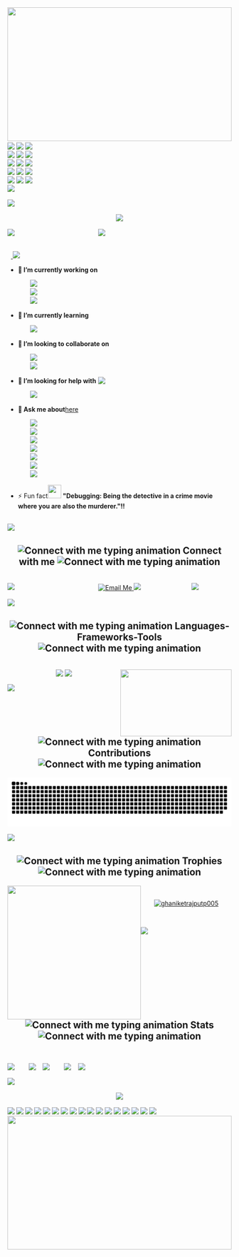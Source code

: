 
<img src="https://user-images.githubusercontent.com/74038190/225813708-98b745f2-7d22-48cf-9150-083f1b00d6c9.gif" width ="100%" height=300>
<div style= "width: 4rem;">
<span >
<img src="https://user-images.githubusercontent.com/74038190/212284087-bbe7e430-757e-4901-90bf-4cd2ce3e1852.gif" width = 49></span>
<span >
<img src="https://user-images.githubusercontent.com/74038190/212284087-bbe7e430-757e-4901-90bf-4cd2ce3e1852.gif" width = 49 >  </span> 
<span >
<img src="https://user-images.githubusercontent.com/74038190/212284087-bbe7e430-757e-4901-90bf-4cd2ce3e1852.gif" width = 49 ></span><span >
<img src="https://user-images.githubusercontent.com/74038190/212284087-bbe7e430-757e-4901-90bf-4cd2ce3e1852.gif" width = 49></span>
<span >
<img src="https://user-images.githubusercontent.com/74038190/212284087-bbe7e430-757e-4901-90bf-4cd2ce3e1852.gif" width = 49 >  </span> 
<span >
<img src="https://user-images.githubusercontent.com/74038190/212284087-bbe7e430-757e-4901-90bf-4cd2ce3e1852.gif" width = 49 ></span><span >
<img src="https://user-images.githubusercontent.com/74038190/212284087-bbe7e430-757e-4901-90bf-4cd2ce3e1852.gif" width = 49></span>
<span >
<img src="https://user-images.githubusercontent.com/74038190/212284087-bbe7e430-757e-4901-90bf-4cd2ce3e1852.gif" width = 49 >  </span> 
<span >
<img src="https://user-images.githubusercontent.com/74038190/212284087-bbe7e430-757e-4901-90bf-4cd2ce3e1852.gif" width = 49 ></span><span >
<img src="https://user-images.githubusercontent.com/74038190/212284087-bbe7e430-757e-4901-90bf-4cd2ce3e1852.gif" width = 49></span>
<span >
<img src="https://user-images.githubusercontent.com/74038190/212284087-bbe7e430-757e-4901-90bf-4cd2ce3e1852.gif" width = 49 >  </span> 
<span >
<img src="https://user-images.githubusercontent.com/74038190/212284087-bbe7e430-757e-4901-90bf-4cd2ce3e1852.gif" width = 49 ></span><span >
<img src="https://user-images.githubusercontent.com/74038190/212284087-bbe7e430-757e-4901-90bf-4cd2ce3e1852.gif" width = 49></span>
<span >
<img src="https://user-images.githubusercontent.com/74038190/212284087-bbe7e430-757e-4901-90bf-4cd2ce3e1852.gif" width = 49 >  </span> 
<span >
<img src="https://user-images.githubusercontent.com/74038190/212284087-bbe7e430-757e-4901-90bf-4cd2ce3e1852.gif" width = 49 ></span><span >
<img src="https://user-images.githubusercontent.com/74038190/212284087-bbe7e430-757e-4901-90bf-4cd2ce3e1852.gif" width = 49></span>
</div>


   
  
   
      
   </p>
</p>


   <img src="https://user-images.githubusercontent.com/74038190/212284100-561aa473-3905-4a80-b561-0d28506553ee.gif" style="max-width:10%; display: inline-block;" data-target="animated-image.originalImage">
    <p align="center">
  
<img src="https://readme-typing-svg.herokuapp.com/?font=Righteous:&size=35&center=true&vCenter=true&width=1000&height=70&duration=4000&color=1aff1a&lines=Hi+There!+👋;I'm+Ghaniket+Rajput!;Learning+Full+Stack+Development.;+A+GEU+undergraduate+majoring+in+Computer+Science.;+A+problem+solver.;An+innovative+thinker.;A+.+.+.+cool+guy+?;Ok...+I'm+running+out+of+ideas...;+Uhh...+you+can+scroll+down+to+see+my+projects+now...;+Seriously,+my+projects+are+really+cool,+go+check+them+out!;You+are+uh...+still+here+?;Ok+this+has+been+fun,+but+I'm+gonna+restart+the+loop+now...;See+ya!+:)" />
</p>
   <img src="https://user-images.githubusercontent.com/74038190/212284100-561aa473-3905-4a80-b561-0d28506553ee.gif" style="max-width:10%; display: inline-block;" data-target="animated-image.originalImage">


<img align="right" width=300 src="https://user-images.githubusercontent.com/74038190/218265814-3084a4ba-809c-4135-afc0-8685d0f634b3.gif">
<br/>
<br/>
<div align="left">


&nbsp;&nbsp;<a href="https://visitcount.itsvg.in">
  <img src="https://visitcount.itsvg.in/api?id=GhaniketRajputp005&label=Profile%20HIts&color=11&icon=5&pretty=false" />
</a>

- **🔭 I’m currently working on**
<p>
   <div>
       &nbsp;&nbsp;&nbsp;&nbsp;&nbsp;&nbsp;&nbsp;&nbsp;&nbsp;&nbsp;&nbsp;&nbsp;&nbsp;<img src="https://readme-typing-svg.herokuapp.com/?font=Righteous:&size=20pt&center=center&vCenter=true&width=450&height=25pt&duration=3000&color=ff7f50&lines=DATA+STRUCTURES+AND+ALGORITHMS;"/><br>
   &nbsp;&nbsp;&nbsp;&nbsp;&nbsp;&nbsp;&nbsp;&nbsp;&nbsp;&nbsp;&nbsp;&nbsp;&nbsp;<img src="https://readme-typing-svg.herokuapp.com/?font=Righteous:&size=20pt&center=center&vCenter=true&width=450&height=25pt&duration=2000&color=ff0099&lines=FULL+STACK+DEVELOPMENT;"/>
   <br>   &nbsp;&nbsp;&nbsp;&nbsp;&nbsp;&nbsp;&nbsp;&nbsp;&nbsp;&nbsp;&nbsp;&nbsp;&nbsp;<img src="https://readme-typing-svg.herokuapp.com/?font=Righteous:&size=20pt&center=center&vCenter=true&width=450&height=25pt&duration=1000&color=0099ff&lines=+ARTIFICIAL+INTELLIGENCE"/>
   </div>
</p>
 
- **🌱 I’m currently learning** 
 <p>
   &nbsp;&nbsp;&nbsp;&nbsp;&nbsp;&nbsp;&nbsp;&nbsp;&nbsp;&nbsp;&nbsp;&nbsp;&nbsp;<img src="https://readme-typing-svg.herokuapp.com/?font=Righteous:&size=20pt&center=center&vCenter=true&width=400&height=25pt&duration=3000&color=9900ff&lines=CASCADING+STYLE+SHEETS;"/><br>
</p>

- **👯 I’m looking to collaborate on** 
<p>

   &nbsp;&nbsp;&nbsp;&nbsp;&nbsp;&nbsp;&nbsp;&nbsp;&nbsp;&nbsp;&nbsp;&nbsp;&nbsp;<img src="https://readme-typing-svg.herokuapp.com/?font=Righteous:&size=20pt&center=center&vCenter=true&width=450&height=25pt&duration=3000&color=00ff99&lines=WEB+DEVELOPMENT;"/><br>
   &nbsp;&nbsp;&nbsp;&nbsp;&nbsp;&nbsp;&nbsp;&nbsp;&nbsp;&nbsp;&nbsp;&nbsp;&nbsp;<img src="https://readme-typing-svg.herokuapp.com/?font=Righteous:&size=20pt&center=center&vCenter=true&width=450&height=25pt&duration=2000&color=ff9900&lines=MACHINE+LEARNING;"/>
   
   
</p>
<img align="right" width=300 src="https://user-images.githubusercontent.com/74038190/221352989-518609ab-b4d1-459e-929f-a08cd2bd9b3c.gif">

- **🤝 I’m looking for help with**
 <p>

   &nbsp;&nbsp;&nbsp;&nbsp;&nbsp;&nbsp;&nbsp;&nbsp;&nbsp;&nbsp;&nbsp;&nbsp;&nbsp;<img src="https://readme-typing-svg.herokuapp.com/?font=Righteous:&size=20pt&center=center&vCenter=true&width=450&height=25pt&duration=3000&color=00ff99&lines=APPLICATION+DEVELOPMENT;"/><br>

   
   
</p>


- **💬 Ask me about**[here](https://github.com/GhaniketRajputp005/GhaniketRajputp005/issues)
 <p>
   &nbsp;&nbsp;&nbsp;&nbsp;&nbsp;&nbsp;&nbsp;&nbsp;&nbsp;&nbsp;&nbsp;&nbsp;&nbsp;<img src="https://readme-typing-svg.herokuapp.com/?font=Righteous:&size=20pt&center=center&vCenter=true&width=450&height=25pt&duration=4000&color=ff9900&lines=DEVOPS+CONCEPTS;"/> 
</br>
   &nbsp;&nbsp;&nbsp;&nbsp;&nbsp;&nbsp;&nbsp;&nbsp;&nbsp;&nbsp;&nbsp;&nbsp;&nbsp;<img src="https://readme-typing-svg.herokuapp.com/?font=Righteous:&size=20pt&center=center&vCenter=true&width=450&height=25pt&duration=3000&color=0099ff&lines=DATABASE+MANAGEMENT+SYSTEM+(DBMS);"/>  <br>
   &nbsp;&nbsp;&nbsp;&nbsp;&nbsp;&nbsp;&nbsp;&nbsp;&nbsp;&nbsp;&nbsp;&nbsp;&nbsp;<img src="https://readme-typing-svg.herokuapp.com/?font=Righteous:&size=20pt&center=center&vCenter=true&width=450&height=25pt&duration=2000&color=ff0099&lines=OBJECT+ORIENTED+PROGRAMMING+(OOP)"/> <br>
   &nbsp;&nbsp;&nbsp;&nbsp;&nbsp;&nbsp;&nbsp;&nbsp;&nbsp;&nbsp;&nbsp;&nbsp;&nbsp;<img src="https://readme-typing-svg.herokuapp.com/?font=Righteous:&size=20pt&center=center&vCenter=true&width=450&height=25pt&duration=1000&color=ff9900&lines=OPERATING+SYSTEM+(OS);"/>
   <br>&nbsp;&nbsp;&nbsp;&nbsp;&nbsp;&nbsp;&nbsp;&nbsp;&nbsp;&nbsp;&nbsp;&nbsp;&nbsp;<img src="https://readme-typing-svg.herokuapp.com/?font=Righteous:&size=20pt&center=center&vCenter=true&width=450&height=25pt&duration=1000&color=9900ff&lines=COMPUTER+NETWORKS+(CN)"/>
   <br>&nbsp;&nbsp;&nbsp;&nbsp;&nbsp;&nbsp;&nbsp;&nbsp;&nbsp;&nbsp;&nbsp;&nbsp;&nbsp;<img src="https://readme-typing-svg.herokuapp.com/?font=Righteous:&size=20pt&center=center&vCenter=true&width=450&height=25pt&duration=1000&color=0099ff&lines=CLOUD+COMPUTING+CONCEPTS"/>
    <br>&nbsp;&nbsp;&nbsp;&nbsp;&nbsp;&nbsp;&nbsp;&nbsp;&nbsp;&nbsp;&nbsp;&nbsp;&nbsp;<img src="https://readme-typing-svg.herokuapp.com/?font=Righteous:&size=20pt&center=center&vCenter=true&width=450&height=25pt&duration=1000&color=00ff99&lines=SOFTWARE+ENGINEERING"/>
     
       
   
</p>

- ⚡ Fun fact<img src="https://user-images.githubusercontent.com/74038190/216120986-f2752ca9-fe82-4aa3-befe-0a58db010d85.png" width=30 height= 30> **"Debugging: Being the detective in a crime movie where you are also the murderer."!!**
   <br>
   <br>
</div>
<a target="_blank" rel="noopener noreferrer nofollow" href="https://user-images.githubusercontent.com/73097560/115834477-dbab4500-a447-11eb-908a-139a6edaec5c.gif" data-target="animated-image.originalLink"><img src="https://user-images.githubusercontent.com/74038190/212284100-561aa473-3905-4a80-b561-0d28506553ee.gif" style="max-width: 100%; display: inline-block;" data-target="animated-image.originalImage"></a>

<h2 align="center">
   <img src="https://readme-typing-svg.herokuapp.com/?font=ArchivoBlack:&size=21&vCenter=true&width=110&height=26&duration=2000&lines=🔗+🔗+🔗;" alt="Connect with me typing animation" />
   Connect with me
   <img src="https://readme-typing-svg.herokuapp.com/?font=ArchivoBlack:&size=21&vCenter=true&width=150&height=26&duration=2000&lines=🔗+🔗+🔗;" alt="Connect with me typing animation" />
</h2>
<br/>
<div align="center">
   <img src="https://user-images.githubusercontent.com/74038190/216120981-b9507c36-0e04-4469-8e27-c99271b45ba5.png" width = 90 align="left" />
   <img src="https://user-images.githubusercontent.com/74038190/216120981-b9507c36-0e04-4469-8e27-c99271b45ba5.png" width = 90 align="right" />

  <a href="mailto:ghaniketrajput29@gmail.com">
  <img src="https://user-images.githubusercontent.com/74038190/216122065-2f028bae-25d6-4a3c-bc9f-175394ed5011.png" alt="Email Me" width="90">
</a>
   
   <a href="https://www.linkedin.com/in/ghaniket-rajput-353412222" target="_blank">
   <img src="https://user-images.githubusercontent.com/74038190/235294012-0a55e343-37ad-4b0f-924f-c8431d9d2483.gif" target="_blank" width = 90 />
   </a>
  
   </a>
   <br>
   <br>
</div>
<a target="_blank" rel="noopener noreferrer nofollow" href="https://user-images.githubusercontent.com/73097560/115834477-dbab4500-a447-11eb-908a-139a6edaec5c.gif" data-target="animated-image.originalLink"><img src="https://user-images.githubusercontent.com/74038190/212284100-561aa473-3905-4a80-b561-0d28506553ee.gif" style="max-width: 100%; display: inline-block;" data-target="animated-image.originalImage"></a>
<h2 align="center">
   <img src="https://readme-typing-svg.herokuapp.com/?font=ArchivoBlack:&size=21&vCenter=true&width=110&height=26&duration=2000&lines=⚒️+⚒️+⚒️;" alt="Connect with me typing animation" />
   Languages-Frameworks-Tools
   <img src="https://readme-typing-svg.herokuapp.com/?font=ArchivoBlack:&size=21&vCenter=true&width=150&height=26&duration=2000&lines=⚒️+⚒️+⚒️;" alt="Connect with me typing animation" />
</h2>
<br/>
<div align="center">

   <img align="right" height=150 width=250 src="https://media.giphy.com/media/1isaW25NXJngn6ZmFZ/giphy.gif">
   
   <img src="https://skillicons.dev/icons?i=bootstrap,html,vscode,sublime,github,git,r,opencv&theme=light&perline=4" />
   <img src="https://skillicons.dev/icons?i=python,c,cpp,java,mysql,django,eclipse,ubuntu&theme=light&perline=4" />
 
   <br>
</div>
<p></p><img src="https://user-images.githubusercontent.com/74038190/212284100-561aa473-3905-4a80-b561-0d28506553ee.gif" style="max-width: 100%; display: inline-block;" data-target="animated-image.originalImage"></p>
<h2 align="center">
   <img src="https://readme-typing-svg.herokuapp.com/?font=ArchivoBlack:&size=21&vCenter=true&width=110&height=26&duration=2000&lines=🐍+🐍+🐍;" alt="Connect with me typing animation" />
   Contributions 
   <img src="https://readme-typing-svg.herokuapp.com/?font=ArchivoBlack:&size=21&vCenter=true&width=150&height=26&duration=2000&lines=🐍+🐍+🐍;" alt="Connect with me typing animation" />
</h2>
<div align="center">
   <img alt="snake eating my contributions" src="https://raw.githubusercontent.com/salesp07/salesp07/output/github-contribution-grid-snake.svg" />
   <br>
</div>
<p>
<img src="https://user-images.githubusercontent.com/74038190/212284100-561aa473-3905-4a80-b561-0d28506553ee.gif" style="max-width: 100%; display: inline-block;" data-target="animated-image.originalImage"></p>

<div align="center">
  
   <h2 align="center">
      <img src="https://readme-typing-svg.herokuapp.com/?font=ArchivoBlack:&size=21&vCenter=true&width=110&height=26&duration=2000&lines=🏆+🏆+🏆;" alt="Connect with me typing animation" />
      Trophies 
      <img src="https://readme-typing-svg.herokuapp.com/?font=ArchivoBlack:&size=21&vCenter=true&width=150&height=26&duration=2000&lines=🏆+🏆+🏆;" alt="Connect with me typing animation" />
   </h2
    
   <div align="center"><img src="https://media.giphy.com/media/XbsO51SFsJgome55fB/giphy.gif" align = left  height=300 width=300>
      <br>
      <p align="center"> <a href="https://github.com/ryo-ma/github-profile-trophy"><img src="https://github-profile-trophy.vercel.app/?username=GhaniketRajputp005&column=4&margin-w=15&margin-h=15&theme=matrix&no-bg=true"alt="ghaniketrajputp005" /></a> </p>
    
   <br/>
     
   
   </div>
 



<p><img src="https://user-images.githubusercontent.com/74038190/212284100-561aa473-3905-4a80-b561-0d28506553ee.gif" style="max-width: 100%; display: inline-block;" data-target="animated-image.originalImage"></p>

   
   <h2 align="center">
      <img src="https://readme-typing-svg.herokuapp.com/?font=ArchivoBlack:&size=21&vCenter=true&width=110&height=26&duration=2000&lines=⚡+⚡+⚡;" alt="Connect with me typing animation" />
      Stats 
      <img src="https://readme-typing-svg.herokuapp.com/?font=ArchivoBlack:&size=21&vCenter=true&width=150&height=26&duration=2000&lines=⚡+⚡+⚡;" alt="Connect with me typing animation" />
   </h2>
   <br>
<!--    <br> <img src="https://media.giphy.com/media/1isaW25NXJngn6ZmFZ/giphy.gif" align = right  height=600 width=200> -->


 ![](http://github-profile-summary-cards.vercel.app/api/cards/profile-details?username=GhaniketRajputp005&theme=highcontrast)
 &nbsp;&nbsp;&nbsp; &nbsp;&nbsp;&nbsp;![](http://github-profile-summary-cards.vercel.app/api/cards/repos-per-language?username=GhaniketRajputp005&theme=highcontrast)&nbsp;&nbsp;&nbsp;
 ![ ](http://github-profile-summary-cards.vercel.app/api/cards/most-commit-language?username=GhaniketRajputp005&theme=highcontrast)
 &nbsp;&nbsp;&nbsp; &nbsp;&nbsp;&nbsp;![](http://github-profile-summary-cards.vercel.app/api/cards/stats?username=GhaniketRajputp005&theme=highcontrast)&nbsp;&nbsp;&nbsp;
 ![ ](http://github-profile-summary-cards.vercel.app/api/cards/productive-time?username=GhaniketRajputp005&theme=highcontrast&utcOffset=8)
     
  
</div>

 
<p><img src="https://user-images.githubusercontent.com/74038190/212284100-561aa473-3905-4a80-b561-0d28506553ee.gif" style="max-width: 100%; display: inline-block;" data-target="animated-image.originalImage"></p>
<p align="center">
   <img src="https://readme-typing-svg.herokuapp.com/?font=Righteous:&size=35&center=true&vCenter=true&width=1000&height=70&duration=4000&color=1aff1a&lines=Thanks+for+visiting!+👋;+Shoot+me+a+message+on+Linkedin!;+I'm+always+down+to+collab+:);+Learn++and+grow+together."/>
<p>
  <img src="https://user-images.githubusercontent.com/74038190/212284100-561aa473-3905-4a80-b561-0d28506553ee.gif" style="max-width:10%; display: inline-block;" data-target="animated-image.originalImage">
<span >
<img src="https://user-images.githubusercontent.com/74038190/212284087-bbe7e430-757e-4901-90bf-4cd2ce3e1852.gif" width = 49></span>
<span >
<img src="https://user-images.githubusercontent.com/74038190/212284087-bbe7e430-757e-4901-90bf-4cd2ce3e1852.gif" width = 49 >  </span> 
<span >
<img src="https://user-images.githubusercontent.com/74038190/212284087-bbe7e430-757e-4901-90bf-4cd2ce3e1852.gif" width = 49 ></span><span >
<img src="https://user-images.githubusercontent.com/74038190/212284087-bbe7e430-757e-4901-90bf-4cd2ce3e1852.gif" width = 49></span>
<span >
<img src="https://user-images.githubusercontent.com/74038190/212284087-bbe7e430-757e-4901-90bf-4cd2ce3e1852.gif" width = 49 >  </span> 
<span >
<img src="https://user-images.githubusercontent.com/74038190/212284087-bbe7e430-757e-4901-90bf-4cd2ce3e1852.gif" width = 49 ></span><span >
<img src="https://user-images.githubusercontent.com/74038190/212284087-bbe7e430-757e-4901-90bf-4cd2ce3e1852.gif" width = 49></span>
<span >
<img src="https://user-images.githubusercontent.com/74038190/212284087-bbe7e430-757e-4901-90bf-4cd2ce3e1852.gif" width = 49 >  </span> 
<span >
<img src="https://user-images.githubusercontent.com/74038190/212284087-bbe7e430-757e-4901-90bf-4cd2ce3e1852.gif" width = 49 ></span><span >
<img src="https://user-images.githubusercontent.com/74038190/212284087-bbe7e430-757e-4901-90bf-4cd2ce3e1852.gif" width = 49></span>
<span >
<img src="https://user-images.githubusercontent.com/74038190/212284087-bbe7e430-757e-4901-90bf-4cd2ce3e1852.gif" width = 49 >  </span> 
<span >
<img src="https://user-images.githubusercontent.com/74038190/212284087-bbe7e430-757e-4901-90bf-4cd2ce3e1852.gif" width = 49 ></span><span >
<img src="https://user-images.githubusercontent.com/74038190/212284087-bbe7e430-757e-4901-90bf-4cd2ce3e1852.gif" width = 49></span>
<span >
<img src="https://user-images.githubusercontent.com/74038190/212284087-bbe7e430-757e-4901-90bf-4cd2ce3e1852.gif" width = 49 >  </span> 
<span >
<img src="https://user-images.githubusercontent.com/74038190/212284087-bbe7e430-757e-4901-90bf-4cd2ce3e1852.gif" width = 49 ></span><span >
<img src="https://user-images.githubusercontent.com/74038190/212284087-bbe7e430-757e-4901-90bf-4cd2ce3e1852.gif" width = 49></span>


<img src="https://user-images.githubusercontent.com/74038190/213910845-af37a709-8995-40d6-be59-724526e3c3d7.gif" width ="100%" height=300>
